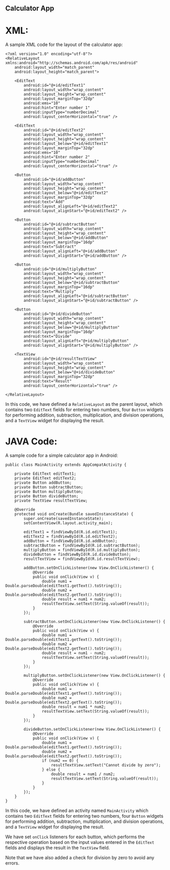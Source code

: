 ## Calculator App

# XML: 

A sample XML code for the layout of the calculator app:

```
<?xml version="1.0" encoding="utf-8"?>
<RelativeLayout xmlns:android="http://schemas.android.com/apk/res/android"
    android:layout_width="match_parent"
    android:layout_height="match_parent">

    <EditText
        android:id="@+id/editText1"
        android:layout_width="wrap_content"
        android:layout_height="wrap_content"
        android:layout_marginTop="32dp"
        android:ems="10"
        android:hint="Enter number 1"
        android:inputType="numberDecimal"
        android:layout_centerHorizontal="true" />

    <EditText
        android:id="@+id/editText2"
        android:layout_width="wrap_content"
        android:layout_height="wrap_content"
        android:layout_below="@+id/editText1"
        android:layout_marginTop="32dp"
        android:ems="10"
        android:hint="Enter number 2"
        android:inputType="numberDecimal"
        android:layout_centerHorizontal="true" />

    <Button
        android:id="@+id/addButton"
        android:layout_width="wrap_content"
        android:layout_height="wrap_content"
        android:layout_below="@+id/editText2"
        android:layout_marginTop="32dp"
        android:text="Add"
        android:layout_alignLeft="@+id/editText2"
        android:layout_alignStart="@+id/editText2" />

    <Button
        android:id="@+id/subtractButton"
        android:layout_width="wrap_content"
        android:layout_height="wrap_content"
        android:layout_below="@+id/addButton"
        android:layout_marginTop="16dp"
        android:text="Subtract"
        android:layout_alignLeft="@+id/addButton"
        android:layout_alignStart="@+id/addButton" />

    <Button
        android:id="@+id/multiplyButton"
        android:layout_width="wrap_content"
        android:layout_height="wrap_content"
        android:layout_below="@+id/subtractButton"
        android:layout_marginTop="16dp"
        android:text="Multiply"
        android:layout_alignLeft="@+id/subtractButton"
        android:layout_alignStart="@+id/subtractButton" />

    <Button
        android:id="@+id/divideButton"
        android:layout_width="wrap_content"
        android:layout_height="wrap_content"
        android:layout_below="@+id/multiplyButton"
        android:layout_marginTop="16dp"
        android:text="Divide"
        android:layout_alignLeft="@+id/multiplyButton"
        android:layout_alignStart="@+id/multiplyButton" />

    <TextView
        android:id="@+id/resultTextView"
        android:layout_width="wrap_content"
        android:layout_height="wrap_content"
        android:layout_below="@+id/divideButton"
        android:layout_marginTop="32dp"
        android:text="Result"
        android:layout_centerHorizontal="true" />

</RelativeLayout>
```

In this code, we have defined a `RelativeLayout` as the parent layout, which contains two `EditText` fields for entering two numbers, four `Button` widgets for performing addition, subtraction, multiplication, and division operations, and a `TextView` widget for displaying the result.

# JAVA Code:

A sample code for a simple calculator app in Android:

```
public class MainActivity extends AppCompatActivity {

    private EditText editText1;
    private EditText editText2;
    private Button addButton;
    private Button subtractButton;
    private Button multiplyButton;
    private Button divideButton;
    private TextView resultTextView;

    @Override
    protected void onCreate(Bundle savedInstanceState) {
        super.onCreate(savedInstanceState);
        setContentView(R.layout.activity_main);

        editText1 = findViewById(R.id.editText1);
        editText2 = findViewById(R.id.editText2);
        addButton = findViewById(R.id.addButton);
        subtractButton = findViewById(R.id.subtractButton);
        multiplyButton = findViewById(R.id.multiplyButton);
        divideButton = findViewById(R.id.divideButton);
        resultTextView = findViewById(R.id.resultTextView);

        addButton.setOnClickListener(new View.OnClickListener() {
            @Override
            public void onClick(View v) {
                double num1 = Double.parseDouble(editText1.getText().toString());
                double num2 = Double.parseDouble(editText2.getText().toString());
                double result = num1 + num2;
                resultTextView.setText(String.valueOf(result));
            }
        });

        subtractButton.setOnClickListener(new View.OnClickListener() {
            @Override
            public void onClick(View v) {
                double num1 = Double.parseDouble(editText1.getText().toString());
                double num2 = Double.parseDouble(editText2.getText().toString());
                double result = num1 - num2;
                resultTextView.setText(String.valueOf(result));
            }
        });

        multiplyButton.setOnClickListener(new View.OnClickListener() {
            @Override
            public void onClick(View v) {
                double num1 = Double.parseDouble(editText1.getText().toString());
                double num2 = Double.parseDouble(editText2.getText().toString());
                double result = num1 * num2;
                resultTextView.setText(String.valueOf(result));
            }
        });

        divideButton.setOnClickListener(new View.OnClickListener() {
            @Override
            public void onClick(View v) {
                double num1 = Double.parseDouble(editText1.getText().toString());
                double num2 = Double.parseDouble(editText2.getText().toString());
                if (num2 == 0) {
                    resultTextView.setText("Cannot divide by zero");
                } else {
                    double result = num1 / num2;
                    resultTextView.setText(String.valueOf(result));
                }
            }
        });
    }
}
```

In this code, we have defined an activity named `MainActivity` which contains two `EditText` fields for entering two numbers, four `Button` widgets for performing addition, subtraction, multiplication, and division operations, and a `TextView` widget for displaying the result.

We have set `onClick` listeners for each button, which performs the respective operation based on the input values entered in the `EditText` fields and displays the result in the `TextView` field.

Note that we have also added a check for division by zero to avoid any errors.
